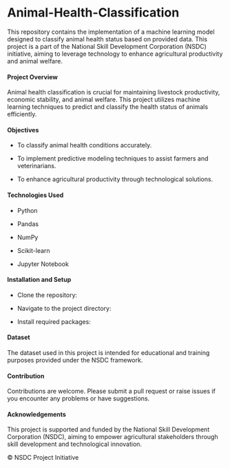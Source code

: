 # Animal-Health-Classification
This repository contains the implementation of a machine learning model designed to classify animal health status based on provided data. This project is a part of the National Skill Development Corporation (NSDC) initiative, aiming to leverage technology to enhance agricultural productivity and animal welfare.

#### Project Overview

Animal health classification is crucial for maintaining livestock productivity, economic stability, and animal welfare. This project utilizes machine learning techniques to predict and classify the health status of animals efficiently.

#### Objectives

- To classify animal health conditions accurately.

- To implement predictive modeling techniques to assist farmers and veterinarians.

- To enhance agricultural productivity through technological solutions.

#### Technologies Used

- Python

- Pandas

- NumPy

- Scikit-learn

- Jupyter Notebook

#### Installation and Setup

- Clone the repository:

- Navigate to the project directory:

- Install required packages:


#### Dataset

The dataset used in this project is intended for educational and training purposes provided under the NSDC framework.

#### Contribution

Contributions are welcome. Please submit a pull request or raise issues if you encounter any problems or have suggestions.

#### Acknowledgements

This project is supported and funded by the National Skill Development Corporation (NSDC), aiming to empower agricultural stakeholders through skill development and technological innovation.

© NSDC Project Initiative
